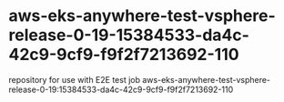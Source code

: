 # aws-eks-anywhere-test-vsphere-release-0-19-15384533-da4c-42c9-9cf9-f9f2f7213692-110
repository for use with E2E test job aws-eks-anywhere-test-vsphere-release-0-19:15384533-da4c-42c9-9cf9-f9f2f7213692-110
